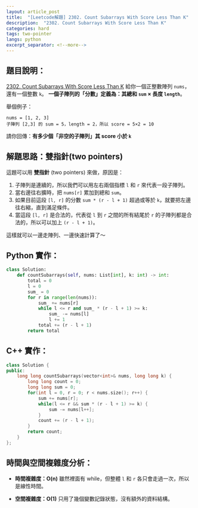 ```yaml
---
layout: article_post
title:  "[Leetcode解題] 2302. Count Subarrays With Score Less Than K"
description:  "2302. Count Subarrays With Score Less Than K"
categories: hard
tags: two-pointer
langs: python
excerpt_separator: <!--more-->
---
```


## 題目說明：
[2302. Count Subarrays With Score Less Than K](https://leetcode.com/problems/count-subarrays-with-score-less-than-k)
給你一個正整數陣列 `nums`，還有一個整數 `k`。
**一個子陣列的「分數」定義為：其總和 `sum` × 長度 `length`**。

舉個例子：

```
nums = [1, 2, 3]
子陣列 [2,3] 的 sum = 5，length = 2，所以 score = 5×2 = 10  
```

請你回傳：**有多少個「非空的子陣列」其 score 小於 `k`**
<!--more-->

## 解題思路：雙指針(two pointers)

這題可以用 **雙指針** (two pointers) 來做，原因是：
1. 子陣列是連續的，所以我們可以用左右兩個指標 `l` 和 `r` 來代表一段子陣列。
2. 當右邊往右擴時，把 `nums[r]` 累加到總和 `sum`。
3. 如果目前這段 `[l, r]` 的分數 `sum * (r - l + 1)` 超過或等於 `k`，就要把左邊往右縮，直到滿足條件。
4. 當這段 `[l, r]` 是合法的，代表從 `l` 到 `r` 之間的所有結尾於 `r` 的子陣列都是合法的，所以可以加上 `(r - l + 1)`。

這樣就可以一邊走陣列、一邊快速計算了～

## Python 實作：

```python
class Solution:
    def countSubarrays(self, nums: List[int], k: int) -> int:
        total = 0
        l = 0
        sum_ = 0
        for r in range(len(nums)):
            sum_ += nums[r]
            while l <= r and sum_ * (r - l + 1) >= k:
                sum_ -= nums[l]
                l += 1
            total += (r - l + 1)
        return total
```

## C++ 實作：

```cpp
class Solution {
public:
    long long countSubarrays(vector<int>& nums, long long k) {
        long long count = 0;
        long long sum = 0;
        for(int l = 0, r = 0; r < nums.size(); r++) {
            sum += nums[r];
            while(l <= r && sum * (r - l + 1) >= k) {
                sum -= nums[l++];
            }
            count += (r - l + 1);
        }
        return count;
    }
};
```

## 時間與空間複雜度分析：
* **時間複雜度：O(n)**
  雖然裡面有 while，但整體 `l` 和 `r` 各只會走過一次，所以是線性時間。

* **空間複雜度：O(1)**
  只用了幾個變數記錄狀態，沒有額外的資料結構。